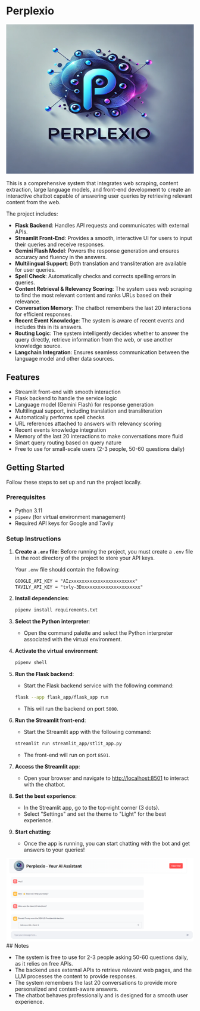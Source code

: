 # Perplexio

<img src="streamlit_app/logo.jpg" width="600" height="400">

This is a comprehensive system that integrates web scraping, content extraction, large language models, and front-end development to create an interactive chatbot capable of answering user queries by retrieving relevant content from the web.

The project includes:

- **Flask Backend**: Handles API requests and communicates with external APIs.
- **Streamlit Front-End**: Provides a smooth, interactive UI for users to input their queries and receive responses.
- **Gemini Flash Model**: Powers the response generation and ensures accuracy and fluency in the answers.
- **Multilingual Support**: Both translation and transliteration are available for user queries.
- **Spell Check**: Automatically checks and corrects spelling errors in queries.
- **Content Retrieval & Relevancy Scoring**: The system uses web scraping to find the most relevant content and ranks URLs based on their relevance.
- **Conversation Memory**: The chatbot remembers the last 20 interactions for efficient responses.
- **Recent Event Knowledge**: The system is aware of recent events and includes this in its answers.
- **Routing Logic**: The system intelligently decides whether to answer the query directly, retrieve information from the web, or use another knowledge source.
- **Langchain Integration**: Ensures seamless communication between the language model and other data sources.

## Features

- Streamlit front-end with smooth interaction
- Flask backend to handle the service logic
- Language model (Gemini Flash) for response generation
- Multilingual support, including translation and transliteration
- Automatically performs spell checks
- URL references attached to answers with relevancy scoring
- Recent events knowledge integration
- Memory of the last 20 interactions to make conversations more fluid
- Smart query routing based on query nature
- Free to use for small-scale users (2-3 people, 50-60 questions daily)

## Getting Started

Follow these steps to set up and run the project locally.

### Prerequisites

- Python 3.11
- `pipenv` (for virtual environment management)
- Required API keys for Google and Tavily

### Setup Instructions

1. **Create a `.env` file**:
    Before running the project, you must create a `.env` file in the root directory of the project to store your API keys.

    Your `.env` file should contain the following:

    ```
    GOOGLE_API_KEY = "AIzxxxxxxxxxxxxxxxxxxxxxxxx"
    TAVILY_API_KEY = "tvly-3Dxxxxxxxxxxxxxxxxxxxxxx"
    ```

2. **Install dependencies**:
    ```bash
    pipenv install requirements.txt
    ```

3. **Select the Python interpreter**:
    - Open the command palette and select the Python interpreter associated with the virtual environment.

4. **Activate the virtual environment**:
    ```bash
    pipenv shell
    ```

5. **Run the Flask backend**:
    - Start the Flask backend service with the following command:
    ```bash
    flask --app flask_app/flask_app run
    ```
    - This will run the backend on port `5000`.

6. **Run the Streamlit front-end**:
    - Start the Streamlit app with the following command:
    ```bash
    streamlit run streamlit_app/stlit_app.py
    ```
    - The front-end will run on port `8501`.

7. **Access the Streamlit app**:
    - Open your browser and navigate to [http://localhost:8501](http://localhost:8501) to interact with the chatbot.

8. **Set the best experience**:
    - In the Streamlit app, go to the top-right corner (3 dots).
    - Select "Settings" and set the theme to "Light" for the best experience.

9. **Start chatting**:
    - Once the app is running, you can start chatting with the bot and get answers to your queries!
  
<img src="Screenshot 2024-11-20 180919.png" >
## Notes

- The system is free to use for 2-3 people asking 50-60 questions daily, as it relies on free APIs.
- The backend uses external APIs to retrieve relevant web pages, and the LLM processes the content to provide responses.
- The system remembers the last 20 conversations to provide more personalized and context-aware answers.
- The chatbot behaves professionally and is designed for a smooth user experience.
